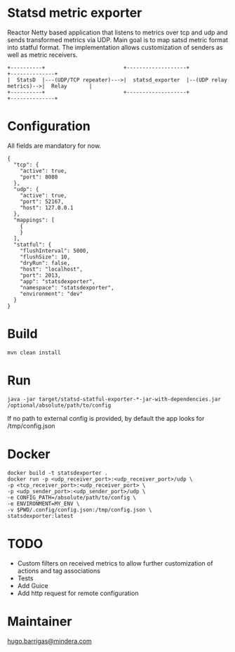 Statsd metric exporter
======================

Reactor Netty based application that listens to metrics over tcp and udp and sends transformed metrics via UDP.
Main goal is to map satsd metric format into statful format. The implementation allows customization of senders as well
as metric receivers.

    +----------+                         +-------------------+                        +--------------+
    |  StatsD  |---(UDP/TCP repeater)--->|  statsd_exporter  |--(UDP relay metrics)-->|  Relay       |
    +----------+                         +-------------------+                        +--------------+

Configuration
=============
All fields are mandatory for now.

    {
      "tcp": {
        "active": true,
        "port": 8080
      },
      "udp": {
        "active": true,
        "port": 52167,
        "host": 127.0.0.1
      },
      "mappings": [
        {
        }
      ],
      "statful": {
        "flushInterval": 5000,
        "flushSize": 10,
        "dryRun": false,
        "host": "localhost",
        "port": 2013,
        "app": "statsdexporter",
        "namespace": "statsdexporter",
        "environment": "dev"
      }
    }

Build
=====
    mvn clean install

Run
=====
    java -jar target/statsd-statful-exporter-*-jar-with-dependencies.jar /optional/absolute/path/to/config
    
If no path to external config is provided, by default the app looks for /tmp/config.json
    
Docker
======

    docker build -t statsdexporter .
    docker run -p <udp_receiver_port>:<udp_receiver_port>/udp \ 
    -p <tcp_receiver_port>:<udp_receiver_port> \ 
    -p <udp_sender_port>:<udp_sender_port>/udp \
    -e CONFIG_PATH=/absolute/path/to/config \
    -e ENVIRONMENT=MY_ENV \
    -v $PWD/.config/config.json:/tmp/config.json \
    statsdexporter:latest

TODO
====

- Custom filters on received metrics to allow further customization of actions and tag associations
- Tests
- Add Guice
- Add http request for remote configuration

Maintainer
==========
hugo.barrigas@mindera.com
